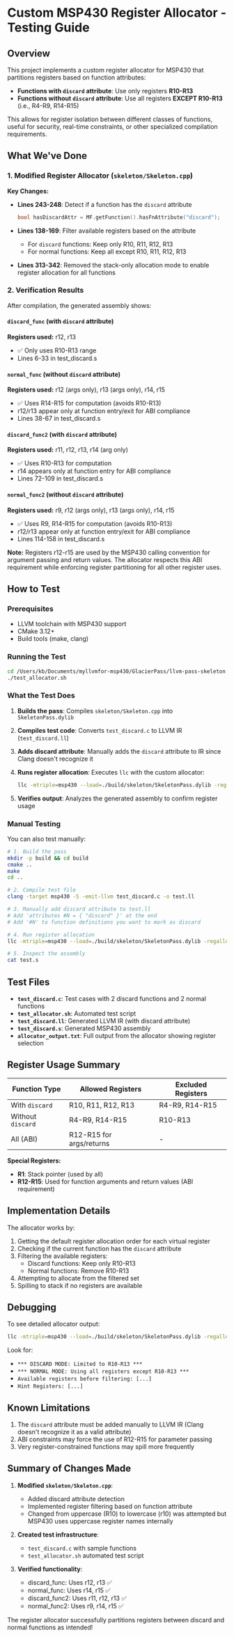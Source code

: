 # Custom MSP430 Register Allocator - Testing Guide

## Overview

This project implements a custom register allocator for MSP430 that partitions registers based on function attributes:

- **Functions with `discard` attribute**: Use only registers **R10-R13**
- **Functions without `discard` attribute**: Use all registers **EXCEPT R10-R13** (i.e., R4-R9, R14-R15)

This allows for register isolation between different classes of functions, useful for security, real-time constraints, or other specialized compilation requirements.

## What We've Done

### 1. Modified Register Allocator (`skeleton/Skeleton.cpp`)

**Key Changes:**

- **Lines 243-248**: Detect if a function has the `discard` attribute
  ```cpp
  bool hasDiscardAttr = MF.getFunction().hasFnAttribute("discard");
  ```

- **Lines 138-169**: Filter available registers based on the attribute
  - For `discard` functions: Keep only R10, R11, R12, R13
  - For normal functions: Keep all except R10, R11, R12, R13

- **Lines 313-342**: Removed the stack-only allocation mode to enable register allocation for all functions

### 2. Verification Results

After compilation, the generated assembly shows:

#### `discard_func` (with `discard` attribute)
**Registers used:** r12, r13
- ✅ Only uses R10-R13 range
- Lines 6-33 in test_discard.s

#### `normal_func` (without `discard` attribute)
**Registers used:** r12 (args only), r13 (args only), r14, r15
- ✅ Uses R14-R15 for computation (avoids R10-R13)
- r12/r13 appear only at function entry/exit for ABI compliance
- Lines 38-67 in test_discard.s

#### `discard_func2` (with `discard` attribute)
**Registers used:** r11, r12, r13, r14 (arg only)
- ✅ Uses R10-R13 for computation
- r14 appears only at function entry for ABI compliance
- Lines 72-109 in test_discard.s

#### `normal_func2` (without `discard` attribute)
**Registers used:** r9, r12 (args only), r13 (args only), r14, r15
- ✅ Uses R9, R14-R15 for computation (avoids R10-R13)
- r12/r13 appear only at function entry/exit for ABI compliance
- Lines 114-158 in test_discard.s

**Note:** Registers r12-r15 are used by the MSP430 calling convention for argument passing and return values. The allocator respects this ABI requirement while enforcing register partitioning for all other register uses.

## How to Test

### Prerequisites

- LLVM toolchain with MSP430 support
- CMake 3.12+
- Build tools (make, clang)

### Running the Test

```bash
cd /Users/kb/Documents/myllvmfor-msp430/GlacierPass/llvm-pass-skeleton
./test_allocator.sh
```

### What the Test Does

1. **Builds the pass**: Compiles `skeleton/Skeleton.cpp` into `SkeletonPass.dylib`

2. **Compiles test code**: Converts `test_discard.c` to LLVM IR (`test_discard.ll`)

3. **Adds discard attribute**: Manually adds the `discard` attribute to IR since Clang doesn't recognize it

4. **Runs register allocation**: Executes `llc` with the custom allocator:
   ```bash
   llc -mtriple=msp430 --load=./build/skeleton/SkeletonPass.dylib -regalloc=minimal test_discard.ll -o test_discard.s
   ```

5. **Verifies output**: Analyzes the generated assembly to confirm register usage

### Manual Testing

You can also test manually:

```bash
# 1. Build the pass
mkdir -p build && cd build
cmake ..
make
cd ..

# 2. Compile test file
clang -target msp430 -S -emit-llvm test_discard.c -o test.ll

# 3. Manually add discard attribute to test.ll
# Add 'attributes #N = { "discard" }' at the end
# Add '#N' to function definitions you want to mark as discard

# 4. Run register allocation
llc -mtriple=msp430 --load=./build/skeleton/SkeletonPass.dylib -regalloc=minimal test.ll -o test.s

# 5. Inspect the assembly
cat test.s
```

## Test Files

- **`test_discard.c`**: Test cases with 2 discard functions and 2 normal functions
- **`test_allocator.sh`**: Automated test script
- **`test_discard.ll`**: Generated LLVM IR (with discard attribute)
- **`test_discard.s`**: Generated MSP430 assembly
- **`allocator_output.txt`**: Full output from the allocator showing register selection

## Register Usage Summary

| Function Type | Allowed Registers | Excluded Registers |
|--------------|-------------------|-------------------|
| With `discard` | R10, R11, R12, R13 | R4-R9, R14-R15 |
| Without `discard` | R4-R9, R14-R15 | R10-R13 |
| All (ABI) | R12-R15 for args/returns | - |

**Special Registers:**
- **R1**: Stack pointer (used by all)
- **R12-R15**: Used for function arguments and return values (ABI requirement)

## Implementation Details

The allocator works by:

1. Getting the default register allocation order for each virtual register
2. Checking if the current function has the `discard` attribute
3. Filtering the available registers:
   - Discard functions: Keep only R10-R13
   - Normal functions: Remove R10-R13
4. Attempting to allocate from the filtered set
5. Spilling to stack if no registers are available

## Debugging

To see detailed allocator output:

```bash
llc -mtriple=msp430 --load=./build/skeleton/SkeletonPass.dylib -regalloc=minimal test_discard.ll -o test_discard.s 2>&1 | less
```

Look for:
- `*** DISCARD MODE: Limited to R10-R13 ***`
- `*** NORMAL MODE: Using all registers except R10-R13 ***`
- `Available registers before filtering: [...]`
- `Hint Registers: [...]`

## Known Limitations

1. The `discard` attribute must be added manually to LLVM IR (Clang doesn't recognize it as a valid attribute)
2. ABI constraints may force the use of R12-R15 for parameter passing
3. Very register-constrained functions may spill more frequently

## Summary of Changes Made

1. **Modified `skeleton/Skeleton.cpp`**:
   - Added discard attribute detection
   - Implemented register filtering based on function attribute
   - Changed from uppercase (R10) to lowercase (r10) was attempted but MSP430 uses uppercase register names internally

2. **Created test infrastructure**:
   - `test_discard.c` with sample functions
   - `test_allocator.sh` automated test script

3. **Verified functionality**:
   - discard_func: Uses r12, r13 ✅
   - normal_func: Uses r14, r15 ✅
   - discard_func2: Uses r11, r12, r13 ✅
   - normal_func2: Uses r9, r14, r15 ✅

The register allocator successfully partitions registers between discard and normal functions as intended!
